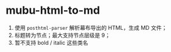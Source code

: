 # mubu-html-to-md

1. 使用 `posthtml-parser` 解析幕布导出的 HTML，生成 MD 文件；
2. 标题转为节点；最大支持节点层级是 9；
3. 暂不支持 bold / italic 这些类名

